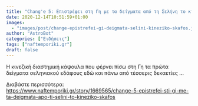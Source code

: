 ```yaml
---
title: "Chang'e 5: Επιστρέφει στη Γη με τα δείγματα από τη Σελήνη το κινεζικό σκάφος"
date: 2020-12-14T10:51:59+01:00
images:
  - "images/post/change-epistrefei-gi-deigmata-selini-kineziko-skafos.jpg"
author: "AstroBot"
categories: ["Ειδήσεις"]
tags: ["naftemporiki.gr"]
draft: false
---
```


Η κινεζική διαστημική κάψουλα που φέρνει πίσω στη Γη τα πρώτα δείγματα σεληνιακού εδάφους εδώ και πάνω από τέσσερις δεκαετίες ...

Διαβάστε περισσότερα: https://www.naftemporiki.gr/story/1669565/change-5-epistrefei-sti-gi-me-ta-deigmata-apo-ti-selini-to-kineziko-skafos
